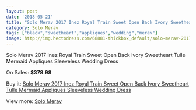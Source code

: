 ```yaml
---
layout: post
date: '2018-05-21'
title: "Solo Merav 2017 Inez Royal Train Sweet Open Back Ivory Sweetheart Tulle Mermaid Appliques Sleeveless Wedding Dress"
category: Solo Merav
tags: ["black","sweetheart","appliques","wedding","merav"]
image: http://img.hectodress.com/68881-thickbox_default/solo-merav-2017-inez-royal-train-sweet-open-back-ivory-sweetheart-tulle-mermaid-appliques-sleeveless-wedding-dress.jpg
---
```

Solo Merav 2017 Inez Royal Train Sweet Open Back Ivory Sweetheart Tulle Mermaid Appliques Sleeveless Wedding Dress

On Sales: **$378.98**
<a href="https://www.hectodress.com/solo-merav/21737-solo-merav-2017-inez-royal-train-sweet-open-back-ivory-sweetheart-tulle-mermaid-appliques-sleeveless-wedding-dress.html"><amp-img layout="responsive" width="600" height="600" src="//img.hectodress.com/68881-thickbox_default/solo-merav-2017-inez-royal-train-sweet-open-back-ivory-sweetheart-tulle-mermaid-appliques-sleeveless-wedding-dress.jpg" alt="Solo Merav 2017 Inez Royal Train Sweet Open Back Ivory Sweetheart Tulle Mermaid Appliques Sleeveless Wedding Dress 0" /></a>
<a href="https://www.hectodress.com/solo-merav/21737-solo-merav-2017-inez-royal-train-sweet-open-back-ivory-sweetheart-tulle-mermaid-appliques-sleeveless-wedding-dress.html"><amp-img layout="responsive" width="600" height="600" src="//img.hectodress.com/68885-thickbox_default/solo-merav-2017-inez-royal-train-sweet-open-back-ivory-sweetheart-tulle-mermaid-appliques-sleeveless-wedding-dress.jpg" alt="Solo Merav 2017 Inez Royal Train Sweet Open Back Ivory Sweetheart Tulle Mermaid Appliques Sleeveless Wedding Dress 1" /></a>
<a href="https://www.hectodress.com/solo-merav/21737-solo-merav-2017-inez-royal-train-sweet-open-back-ivory-sweetheart-tulle-mermaid-appliques-sleeveless-wedding-dress.html"><amp-img layout="responsive" width="600" height="600" src="//img.hectodress.com/68884-thickbox_default/solo-merav-2017-inez-royal-train-sweet-open-back-ivory-sweetheart-tulle-mermaid-appliques-sleeveless-wedding-dress.jpg" alt="Solo Merav 2017 Inez Royal Train Sweet Open Back Ivory Sweetheart Tulle Mermaid Appliques Sleeveless Wedding Dress 2" /></a>
<a href="https://www.hectodress.com/solo-merav/21737-solo-merav-2017-inez-royal-train-sweet-open-back-ivory-sweetheart-tulle-mermaid-appliques-sleeveless-wedding-dress.html"><amp-img layout="responsive" width="600" height="600" src="//img.hectodress.com/68883-thickbox_default/solo-merav-2017-inez-royal-train-sweet-open-back-ivory-sweetheart-tulle-mermaid-appliques-sleeveless-wedding-dress.jpg" alt="Solo Merav 2017 Inez Royal Train Sweet Open Back Ivory Sweetheart Tulle Mermaid Appliques Sleeveless Wedding Dress 3" /></a>
<a href="https://www.hectodress.com/solo-merav/21737-solo-merav-2017-inez-royal-train-sweet-open-back-ivory-sweetheart-tulle-mermaid-appliques-sleeveless-wedding-dress.html"><amp-img layout="responsive" width="600" height="600" src="//img.hectodress.com/68882-thickbox_default/solo-merav-2017-inez-royal-train-sweet-open-back-ivory-sweetheart-tulle-mermaid-appliques-sleeveless-wedding-dress.jpg" alt="Solo Merav 2017 Inez Royal Train Sweet Open Back Ivory Sweetheart Tulle Mermaid Appliques Sleeveless Wedding Dress 4" /></a>

Buy it: [Solo Merav 2017 Inez Royal Train Sweet Open Back Ivory Sweetheart Tulle Mermaid Appliques Sleeveless Wedding Dress](https://www.hectodress.com/solo-merav/21737-solo-merav-2017-inez-royal-train-sweet-open-back-ivory-sweetheart-tulle-mermaid-appliques-sleeveless-wedding-dress.html "Solo Merav 2017 Inez Royal Train Sweet Open Back Ivory Sweetheart Tulle Mermaid Appliques Sleeveless Wedding Dress")

View more: [Solo Merav](https://www.hectodress.com/384-solo-merav "Solo Merav")